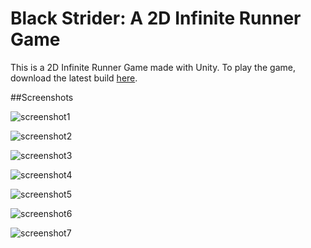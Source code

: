 # Black Strider: A 2D Infinite Runner Game

This is a 2D Infinite Runner Game made with Unity. To play the game, download the latest build [here](https://github.com/wayne-wu/2d-BlackStrider/tree/master/DevBuild).

##Screenshots

![screenshot1](https://raw.githubusercontent.com/wayne-wu/2d-BlackStrider/master/Screenshots/screenshot1.png)

![screenshot2](https://raw.githubusercontent.com/wayne-wu/2d-BlackStrider/master/Screenshots/screenshot2.png)

![screenshot3](https://raw.githubusercontent.com/wayne-wu/2d-BlackStrider/master/Screenshots/screenshot3.png)

![screenshot4](https://raw.githubusercontent.com/wayne-wu/2d-BlackStrider/master/Screenshots/screenshot4.png)

![screenshot5](https://raw.githubusercontent.com/wayne-wu/2d-BlackStrider/master/Screenshots/screenshot5.png)

![screenshot6](https://raw.githubusercontent.com/wayne-wu/2d-BlackStrider/master/Screenshots/screenshot6.png)

![screenshot7](https://raw.githubusercontent.com/wayne-wu/2d-BlackStrider/master/Screenshots/screenshot7.png)



